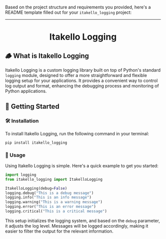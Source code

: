 Based on the project structure and requirements you provided, here's a README template filled out for your `itakello_logging` project:

---

<h1 align="center">Itakello Logging</h1>

## 🪵 What is Itakello Logging

Itakello Logging is a custom logging library built on top of Python's standard `logging` module, designed to offer a more straightforward and flexible logging setup for your applications. It provides a convenient way to control log output and format, enhancing the debugging process and monitoring of Python applications.

## 🚀 Getting Started

### 🛠️ Installation

To install Itakello Logging, run the following command in your terminal:

```shell
pip install itakello_logging
```

### 🤔 Usage

Using Itakello Logging is simple. Here's a quick example to get you started:

```python
import logging
from itakello_logging import ItakelloLogging

ItakelloLogging(debug=False)
logging.debug("This is a debug message")
logging.info("This is an info message")
logging.warning("This is a warning message")
logging.error("This is an error message")
logging.critical("This is a critical message")
```

This setup initializes the logging system, and based on the `debug` parameter, it adjusts the log level. Messages will be logged accordingly, making it easier to filter the output for the relevant information.
